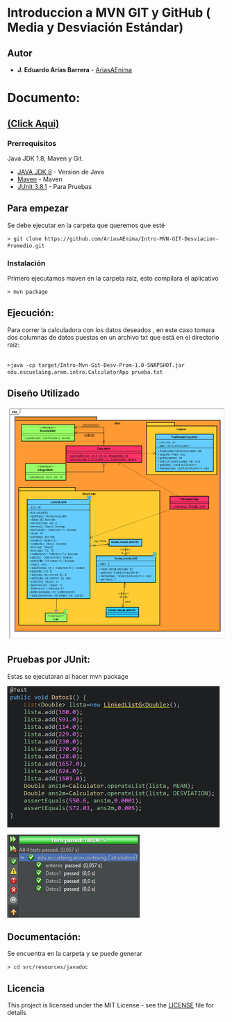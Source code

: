 # Introduccion a MVN GIT y GitHub ( Media y Desviación Estándar)

## Autor

* **J. Eduardo Arias Barrera** - [AriasAEnima](https://github.com/AriasAEnima)

# Documento:
## [(Click Aqui)](informe)

### Prerrequisitos

Java JDK 1.8, Maven y Git.

* [JAVA JDK 8](http://www.oracle.com/technetwork/java/javase/overview/index.html) - Version de Java
* [Maven](https://maven.apache.org/) - Maven
* [JUnit 3.8.1](https://mvnrepository.com/artifact/junit/junit/3.8.1) - Para Pruebas


## Para empezar

Se debe ejecutar en la carpeta que queremos que esté
```
> git clone https://github.com/AriasAEnima/Intro-MVN-GIT-Desviacion-Promedio.git
```
### Instalación

Primero ejecutamos maven en la carpeta raíz, esto compilara el aplicativo

```
> mvn package
```


## Ejecución:

Para correr la calculadora con los datos deseados , en este caso tomara dos columnas de datos puestas en un archivo txt que está en el directorio raíz:
```

>java -cp target/Intro-Mvn-Git-Desv-Prom-1.0-SNAPSHOT.jar
edu.escuelaing.arem.intro.CalculatorApp prueba.txt
```


## Diseño Utilizado

![Modelo](media/modelo.PNG)




## Pruebas por JUnit:

Estas se ejecutaran al hacer mvn package

![prueba](media/prueba.PNG)

![test](media/test.PNG)


## Documentación:

Se encuentra en la carpeta y se puede generar
```
> cd src/resources/javadoc
```



## Licencia

This project is licensed under the MIT License  - see the [LICENSE](LICENSE) file for details
